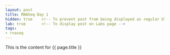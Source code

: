 ```yaml
---
layout: post
title: RNASeq Day 1
hidden: true    <!-- To prevent post from being displayed as regular blog post -->
lab: true       <!-- To display post on Labs page -->
tags:
- rnaseq
---
```

This is the content for {{ page.title }}
